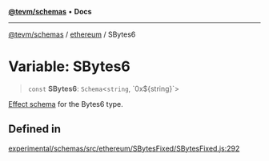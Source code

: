 [**@tevm/schemas**](../../README.md) • **Docs**

***

[@tevm/schemas](../../modules.md) / [ethereum](../README.md) / SBytes6

# Variable: SBytes6

> `const` **SBytes6**: `Schema`\<`string`, \`0x$\{string\}\`\>

[Effect schema](https://github.com/Effect-TS/schema) for the Bytes6 type.

## Defined in

[experimental/schemas/src/ethereum/SBytesFixed/SBytesFixed.js:292](https://github.com/evmts/tevm-monorepo/blob/main/experimental/schemas/src/ethereum/SBytesFixed/SBytesFixed.js#L292)
